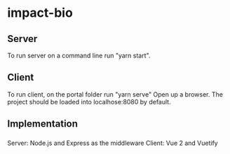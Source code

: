 # impact-bio

## Server
To run server on a command line run "yarn start".

## Client
To run client, on the portal folder run "yarn serve"
Open up a browser. The project should be loaded into localhose:8080 by default.



## Implementation
###
Server: Node.js and Express as the middleware
Client: Vue 2 and Vuetify
